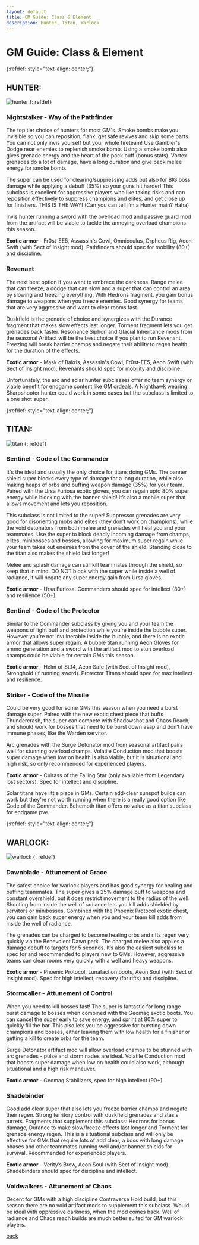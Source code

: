 ```yaml
---
layout: default
title: GM Guide: Class & Element
description: Hunter, Titan, Warlock
---
```


# GM Guide: Class & Element

{:refdef: style="text-align: center;"}
## HUNTER:
![hunter](https://grandmaster-nf.github.io/assets/images/hunter.jpg)
{: refdef}

### Nightstalker - Way of the Pathfinder
The  top tier choice of hunters for most GM's. Smoke bombs make you invisible so you can reposition, flank, get safe revives and skip some parts. You can not only invis yourself but your whole fireteam! Use Gambler's Dodge near enemies to replenish smoke bomb. Using a smoke bomb also gives grenade energy and the heart of the pack buff (bonus stats). Vortex grenades do a lot of damage, have a long duration and give back melee energy for smoke bomb.

The super can be used for clearing/suppressing adds but also for BIG boss damage while applying a debuff (35%) so your guns hit harder! This subclass is excellent for aggressive players who like taking risks and can reposition effectively to suppress champions and elites, and get close up for finishers. 
THIS IS THE WAY! (Can you can tell I’m a Hunter main? Haha)

Invis hunter running a sword with the overload mod and passive guard mod from the artifact will be viable to tackle the annoying overload champions this season.

**Exotic armor** - Fr0st-EE5, Assassin's Cowl, Omnioculus, Orpheus Rig, Aeon Swift (with Sect of Insight mod). Pathfinders should spec for mobility (80+) and discipline.


### Revenant
The next best option if you want to embrace the darkness. Range melee that can freeze, a dodge that can slow and a super that can control an area by slowing and freezing everything. With Hedrons fragment, you gain bonus damage to weapons when you freeze enemies. Good synergy for teams that are very aggressive and want to clear rooms fast.

Duskfield is the grenade of choice and synergizes with the Durance fragment that makes slow effects last longer. Torment fragment lets you get grenades back faster. Resonance Siphon and Glacial Inheritance mods from the seasonal Artifact will be the best choice if you plan to run Revenant. Freezing will break barrier champs and negate their ability to regen health for the duration of the effects.

**Exotic armor** - Mask of Bakris, Assassin's Cowl, Fr0st-EE5, Aeon Swift (with Sect of Insight mod). Revenants should spec for mobility and discipline.


Unfortunately, the arc and solar hunter subclasses offer no team synergy or viable benefit for endgame content like GM ordeals. A Nighthawk wearing Sharpshooter hunter could work in some cases but the subclass is limited to a one shot super.


{:refdef: style="text-align: center;"}
## TITAN:
![titan](https://grandmaster-nf.github.io/assets/images/titan.jpg)
{: refdef}

### Sentinel - Code of the Commander
It's the ideal and usually the only choice for titans doing GMs. The banner shield super blocks every type of damage for a long duration, while also making heaps of orbs and buffing weapon damage (35%) for your team. Paired with the Ursa Furiosa exotic gloves, you can regain upto 80% super energy while blocking with the banner shield! It’s also a mobile super that allows movement and lets you reposition.

This subclass is not limited to the super! Suppressor grenades are very good for disorienting mobs and elites (they don’t work on champions), while the void detonators from both melee and grenades will heal you and your teammates. Use the super to block deadly incoming damage from champs, elites, minibosses and bosses, allowing for maximum super regain while your team takes out enemies from the cover of the shield. Standing close to the titan also makes the shield last longer!

Melee and splash damage can still kill teammates through the shield, so keep that in mind. DO NOT block with the super while inside a well of radiance, it will negate any super energy gain from Ursa gloves.

**Exotic armor** - Ursa Furiosa. Commanders should spec for intellect (80+) and resilience (50+).


### Sentinel - Code of the Protector
Similar to the Commander subclass by giving you and your team the weapons of light buff and protection while you’re inside the bubble super. However you’re not invulnerable inside the bubble, and there is no exotic armor that allows super regain. A bubble titan running Aeon Gloves for ammo generation and a sword with the artifact mod to stun overload champs could be viable for certain GMs this season.

**Exotic armor** - Helm of St.14, Aeon Safe (with Sect of Insight mod), Stronghold (if running sword). Protector Titans should spec for max intellect and resilience.


### Striker - Code of the Missile
Could be very good for some GMs this season when you need a burst damage super. Paired with the new exotic chest piece that buffs Thundercrash, the super can compete with Shadowshot and Chaos Reach; and should work for bosses that need to be burst down asap and don’t have immune phases, like the Warden servitor.

Arc grenades with the Surge Detonator mod from seasonal artifact pairs well for stunning overload champs. Volatile Conduction mod that boosts super damage when low on health is also viable, but it is situational and high risk, so only recommended for experienced players.

**Exotic armor** - Cuirass of the Falling Star (only available from Legendary lost sectors). Spec for intellect and discipline.

Solar titans have little place in GMs. Certain add-clear sunspot builds can work but they're not worth running when there is a really good option like Code of the Commander. Behemoth titan offers no value as a titan subclass for endgame pve.

{:refdef: style="text-align: center;"}
## WARLOCK:
![warlock](https://grandmaster-nf.github.io/assets/images/warlock.jpg)
{: refdef}

### Dawnblade - Attunement of Grace
The safest choice for warlock players and has good synergy for healing and buffing teammates. The super gives a 25% damage buff to weapons and constant overshield, but it does restrict movement to the radius of the well. Shooting from inside the well of radiance lets you kill adds shielded by servitors or minibosses. Combined with the Phoenix Protocol exotic chest, you can gain back super energy when you and your team kill adds from inside the well of radiance.

The grenades can be charged to become healing orbs and rifts regen very quickly via the Benevolent Dawn perk. The charged melee also applies a damage debuff to targets for 5 seconds. It’s also the easiest subclass to spec for and recommended to players new to GMs. However, aggressive teams can clear rooms very quickly with a well and heavy weapons.

**Exotic armor** - Phoenix Protocol, Lunafaction boots, Aeon Soul (with Sect of Insight mod). Spec for high intellect, recovery (for rifts) and discipline.


### Stormcaller - Attunement of Control
When you need to kill bosses fast! The super is fantastic for long range burst damage to bosses when combined with the Geomag exotic boots. You can cancel the super early to save energy, and sprint at 80% super to quickly fill the bar. This also lets you be aggressive for bursting down champions and bosses, either leaving them with low health for a finisher or getting a kill to create orbs for the team.

Surge Detonator artifact mod will allow overload champs to be stunned with arc grenades - pulse and storm nades are ideal. Volatile Conduction mod that boosts super damage when low on health could also work, although situational and a high risk maneuver.

**Exotic armor** - Geomag Stabilizers, spec for high intellect (90+)


### Shadebinder
Good add clear super that also lets you freeze barrier champs and negate their regen. Strong territory control with duskfield grenades and stasis turrets. Fragments that supplement this subclass: Hedrons for bonus damage, Durance to make slow/freeze effects last longer and Torment for grenade energy regen. This is a situational subclass and will only be effective for GMs that require lots of add clear, a boss with long damage phases and other teammates running well and/or banner shields for survival. Recommended for experienced players.

**Exotic armor** - Verity’s Brow, Aeon Soul (with Sect of Insight mod). Shadebinders should spec for discipline and intellect.


### Voidwalkers - Attunement of Chaos
Decent for GMs with a high discipline Contraverse Hold build, but this season there are no void artifact mods to supplement this subclass. Would be ideal with oppressive darkness, when the mod comes back. Well of radiance and Chaos reach builds are much better suited for GM warlock players.

[back](https://grandmaster-nf.github.io/)
